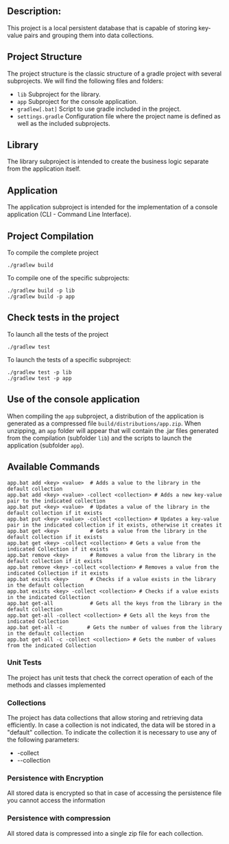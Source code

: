 ## Description:
This project is a local persistent database that is capable of storing key-value pairs and grouping them into data collections.

## Project Structure

The project structure is the classic structure of a gradle project with several subprojects. We will find the following files and folders:

- `lib` Subproject for the library.
- `app` Subproject for the console application.
- `gradlew[.bat]` Script to use gradle included in the project.
- `settings.gradle` Configuration file where the project name is defined as well as the included subprojects.

## Library
The library subproject is intended to create the business logic separate from the application itself.

## Application
The application subproject is intended for the implementation of a console application (CLI - Command Line Interface).

## Project Compilation
To compile the complete project
```
./gradlew build
```

To compile one of the specific subprojects:
```
./gradlew build -p lib
./gradlew build -p app
```
## Check tests in the project
To launch all the tests of the project
```
./gradlew test
```

To launch the tests of a specific subproject:
```
./gradlew test -p lib
./gradlew test -p app
```
## Use of the console application

When compiling the `app` subproject, a distribution of the application is generated as a compressed file `build/distributions/app.zip`. When unzipping, an `app` folder will appear that will contain the .jar files generated from the compilation (subfolder `lib`) and the scripts to launch the application (subfolder `app`).

## Available Commands

```
app.bat add <key> <value>  # Adds a value to the library in the default collection
app.bat add <key> <value> -collect <collection> # Adds a new key-value pair to the indicated collection
app.bat put <key> <value>  # Updates a value of the library in the default collection if it exists
app.bat put <key> <value> -collect <collection> # Updates a key-value pair in the indicated collection if it exists, otherwise it creates it
app.bat get <key>          # Gets a value from the library in the default collection if it exists
app.bat get <key> -collect <collection> # Gets a value from the indicated Collection if it exists
app.bat remove <key>       # Removes a value from the library in the default collection if it exists
app.bat remove <key> -collect <collection> # Removes a value from the indicated Collection if it exists
app.bat exists <key>       # Checks if a value exists in the library in the default collection
app.bat exists <key> -collect <collection> # Checks if a value exists in the indicated Collection
app.bat get-all            # Gets all the keys from the library in the default collection
app.bat get-all -collect <collection> # Gets all the keys from the indicated Collection
app.bat get-all -c        # Gets the number of values from the library in the default collection
app.bat get-all -c -collect <collection> # Gets the number of values from the indicated Collection

```

### Unit Tests
The project has unit tests that check the correct operation of each of the methods and classes implemented

### Collections
The project has data collections that allow storing and retrieving data efficiently. In case a collection is not indicated, the data will be stored in a "default" collection.
To indicate the collection it is necessary to use any of the following parameters:
- -collect <collection-name>
- --collection <collection-name>

### Persistence with Encryption
All stored data is encrypted so that in case of accessing the persistence file you cannot access the information

### Persistence with compression
All stored data is compressed into a single zip file for each collection.

[gradle]: https://gradle.org
[picocli]: https://picocli.info
